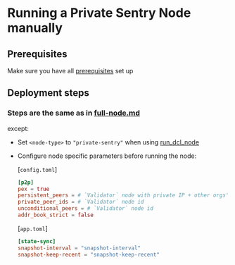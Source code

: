 # Running a Private Sentry Node manually

## Prerequisites

Make sure you have all [prerequisites](./prerequisites.md) set up

## Deployment steps

### Steps are the same as in [full-node.md](./full-node.md)

except:

- Set `<node-type>` to `"private-sentry"` when using [run_dcl_node](./full-node.md#step-8-can-be-automated-using-rundclnode-script)
- Configure node specific parameters before running the node:

    [`config.toml`]

    ```toml
    [p2p]
    pex = true
    persistent_peers = # `Validator` node with private IP + other orgs' validator/sentry nodes with public IPs
    private_peer_ids = # `Validator` node id
    unconditional_peers = # `Validator` node id
    addr_book_strict = false
    ```

    [`app.toml`]

    ```toml
    [state-sync]
    snapshot-interval = "snapshot-interval"
    snapshot-keep-recent = "snapshot-keep-recent"
    ```
